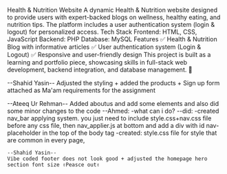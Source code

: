 Health & Nutrition Website
A dynamic Health & Nutrition website designed to provide users with expert-backed blogs on wellness, healthy eating, and nutrition tips. The platform includes a user authentication system (login & logout) for personalized access.
Tech Stack
Frontend: HTML, CSS, JavaScript
Backend: PHP
Database: MySQL
Features
✅ Health & Nutrition Blog with informative articles
 ✅ User authentication system (Login & Logout)
 ✅ Responsive and user-friendly design
This project is built as a learning and portfolio piece, showcasing skills in full-stack web development, backend integration, and database management. 🚀


--Shahid Yasin--
Adjusted the styling + added the products + Sign up form attached as Ma'am requirements for the assignment 


--Ateeq Ur Rehman--
Added aboutus and add some elements and also did some minor changes to the code
--Ahmed:
    -what can i do?
  --did:
    -created nav_bar applying system. you just need to include style.css+nav.css file before any css file, then
     nav_applier.js at bottom and add a div with id nav-placeholder in the top of the body tag
    -created: style.css file for style that are common in every page, 


    --Shahid Yasin--
    Vibe coded footer does not look good + adjusted the homepage hero section font size ✌Peasce out✌